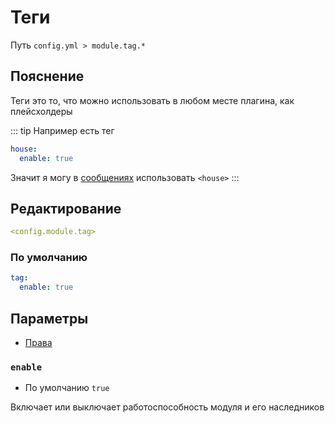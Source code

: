 # Теги
Путь `config.yml > module.tag.*`

## Пояснение
Теги это то, что можно использовать в любом месте плагина, как плейсхолдеры

::: tip Например есть тег
```yaml
house:
  enable: true
```
Значит я могу в [сообщениях](/ru/messages/) использовать `<house>`
:::

## Редактирование
```yaml
<config.module.tag>
```

### По умолчанию
```yaml
tag:
  enable: true
```

## Параметры

- [Права](/ru/permissions/module/tag/)

### `enable`
- По умолчанию `true`

Включает или выключает работоспособность модуля и его наследников